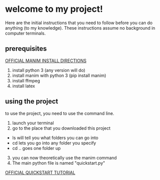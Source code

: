 # welcome to my project!
Here are the initial instructions that you need to follow before you can do anything (to my knowledge).
These instructions assume no background in computer terminals. 
## prerequisites
[OFFICIAL MANIM INSTALL DIRECTIONS](https://docs.manim.community/en/stable/installation/macos.html)
1) install python 3 (any version will do)
2) install manim with python 3 (pip install manim)
3) install ffmpeg
4) install latex

## using the project
to use the project, you need to use the command line.
1) launch your terminal
2) go to the place that you downloaded this project
- ls will tell you what folders you can go into
- cd lets you go into any folder you specify
- cd .. goes one folder up
3) you can now theoretically use the manim command
4) The main python file is named "quickstart.py"
  
[OFFICIAL QUICKSTART TUTORIAL](https://docs.manim.community/en/stable/tutorials/quickstart.html)
